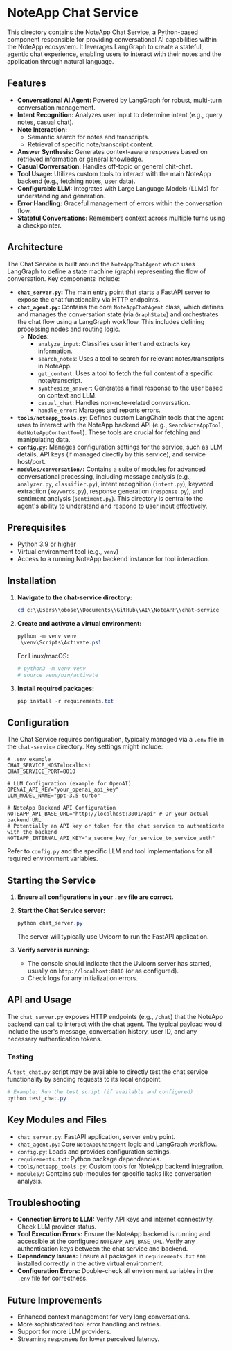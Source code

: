# NoteApp Chat Service

This directory contains the NoteApp Chat Service, a Python-based component responsible for providing conversational AI capabilities within the NoteApp ecosystem. It leverages LangGraph to create a stateful, agentic chat experience, enabling users to interact with their notes and the application through natural language.

## Features

- **Conversational AI Agent:** Powered by LangGraph for robust, multi-turn conversation management.
- **Intent Recognition:** Analyzes user input to determine intent (e.g., query notes, casual chat).
- **Note Interaction:**
    - Semantic search for notes and transcripts.
    - Retrieval of specific note/transcript content.
- **Answer Synthesis:** Generates context-aware responses based on retrieved information or general knowledge.
- **Casual Conversation:** Handles off-topic or general chit-chat.
- **Tool Usage:** Utilizes custom tools to interact with the main NoteApp backend (e.g., fetching notes, user data).
- **Configurable LLM:** Integrates with Large Language Models (LLMs) for understanding and generation.
- **Error Handling:** Graceful management of errors within the conversation flow.
- **Stateful Conversations:** Remembers context across multiple turns using a checkpointer.

## Architecture

The Chat Service is built around the `NoteAppChatAgent` which uses LangGraph to define a state machine (graph) representing the flow of conversation. Key components include:

- **`chat_server.py`:** The main entry point that starts a FastAPI server to expose the chat functionality via HTTP endpoints.
- **`chat_agent.py`:** Contains the core `NoteAppChatAgent` class, which defines and manages the conversation state (via `GraphState`) and orchestrates the chat flow using a LangGraph workflow. This includes defining processing nodes and routing logic.
    - **Nodes:**
        - `analyze_input`: Classifies user intent and extracts key information.
        - `search_notes`: Uses a tool to search for relevant notes/transcripts in NoteApp.
        - `get_content`: Uses a tool to fetch the full content of a specific note/transcript.
        - `synthesize_answer`: Generates a final response to the user based on context and LLM.
        - `casual_chat`: Handles non-note-related conversation.
        - `handle_error`: Manages and reports errors.
- **`tools/noteapp_tools.py`:** Defines custom LangChain tools that the agent uses to interact with the NoteApp backend API (e.g., `SearchNoteAppTool`, `GetNoteAppContentTool`). These tools are crucial for fetching and manipulating data.
- **`config.py`:** Manages configuration settings for the service, such as LLM details, API keys (if managed directly by this service), and service host/port.
- **`modules/conversation/`:** Contains a suite of modules for advanced conversational processing, including message analysis (e.g., `analyzer.py`, `classifier.py`), intent recognition (`intent.py`), keyword extraction (`keywords.py`), response generation (`response.py`), and sentiment analysis (`sentiment.py`). This directory is central to the agent's ability to understand and respond to user input effectively.

## Prerequisites

- Python 3.9 or higher
- Virtual environment tool (e.g., `venv`)
- Access to a running NoteApp backend instance for tool interaction.

## Installation

1.  **Navigate to the chat-service directory:**
    ```powershell
    cd c:\\Users\\obose\\Documents\\GitHub\\AI\\NoteAPP\\chat-service
    ```

2.  **Create and activate a virtual environment:**
    ```powershell
    python -m venv venv
    .\venv\Scripts\Activate.ps1
    ```
    For Linux/macOS:
    ```bash
    # python3 -m venv venv
    # source venv/bin/activate
    ```

3.  **Install required packages:**
    ```powershell
    pip install -r requirements.txt
    ```

## Configuration

The Chat Service requires configuration, typically managed via a `.env` file in the `chat-service` directory. Key settings might include:

```env
# .env example
CHAT_SERVICE_HOST=localhost
CHAT_SERVICE_PORT=8010

# LLM Configuration (example for OpenAI)
OPENAI_API_KEY="your_openai_api_key"
LLM_MODEL_NAME="gpt-3.5-turbo"

# NoteApp Backend API Configuration
NOTEAPP_API_BASE_URL="http://localhost:3001/api" # Or your actual backend URL
# Potentially an API key or token for the chat service to authenticate with the backend
NOTEAPP_INTERNAL_API_KEY="a_secure_key_for_service_to_service_auth"
```

Refer to `config.py` and the specific LLM and tool implementations for all required environment variables.

## Starting the Service

1.  **Ensure all configurations in your `.env` file are correct.**
2.  **Start the Chat Service server:**
    ```powershell
    python chat_server.py
    ```
    The server will typically use Uvicorn to run the FastAPI application.

3.  **Verify server is running:**
    - The console should indicate that the Uvicorn server has started, usually on `http://localhost:8010` (or as configured).
    - Check logs for any initialization errors.

## API and Usage

The `chat_server.py` exposes HTTP endpoints (e.g., `/chat`) that the NoteApp backend can call to interact with the chat agent. The typical payload would include the user's message, conversation history, user ID, and any necessary authentication tokens.

### Testing

A `test_chat.py` script may be available to directly test the chat service functionality by sending requests to its local endpoint.

```powershell
# Example: Run the test script (if available and configured)
python test_chat.py
```

## Key Modules and Files

-   `chat_server.py`: FastAPI application, server entry point.
-   `chat_agent.py`: Core `NoteAppChatAgent` logic and LangGraph workflow.
-   `config.py`: Loads and provides configuration settings.
-   `requirements.txt`: Python package dependencies.
-   `tools/noteapp_tools.py`: Custom tools for NoteApp backend integration.
-   `modules/`: Contains sub-modules for specific tasks like conversation analysis.

## Troubleshooting

-   **Connection Errors to LLM:** Verify API keys and internet connectivity. Check LLM provider status.
-   **Tool Execution Errors:** Ensure the NoteApp backend is running and accessible at the configured `NOTEAPP_API_BASE_URL`. Verify any authentication keys between the chat service and backend.
-   **Dependency Issues:** Ensure all packages in `requirements.txt` are installed correctly in the active virtual environment.
-   **Configuration Errors:** Double-check all environment variables in the `.env` file for correctness.

## Future Improvements

-   Enhanced context management for very long conversations.
-   More sophisticated tool error handling and retries.
-   Support for more LLM providers.
-   Streaming responses for lower perceived latency.
